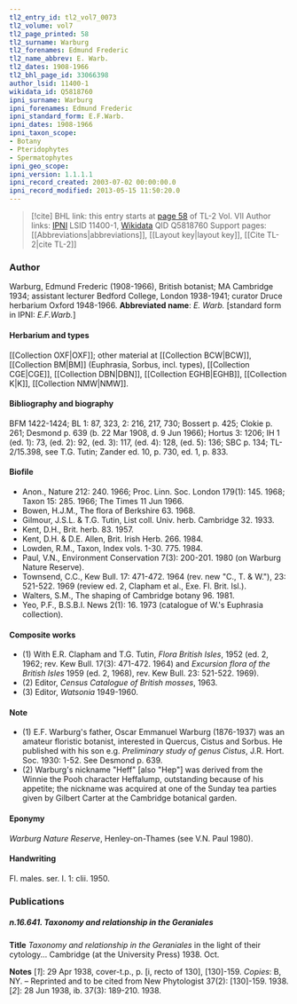```yaml
---
tl2_entry_id: tl2_vol7_0073
tl2_volume: vol7
tl2_page_printed: 58
tl2_surname: Warburg
tl2_forenames: Edmund Frederic
tl2_name_abbrev: E. Warb.
tl2_dates: 1908-1966
tl2_bhl_page_id: 33066398
author_lsid: 11400-1
wikidata_id: Q5818760
ipni_surname: Warburg
ipni_forenames: Edmund Frederic
ipni_standard_form: E.F.Warb.
ipni_dates: 1908-1966
ipni_taxon_scope: 
- Botany
- Pteridophytes
- Spermatophytes
ipni_geo_scope: 
ipni_version: 1.1.1.1
ipni_record_created: 2003-07-02 00:00:00.0
ipni_record_modified: 2013-05-15 11:50:20.0
---
```


> [!cite] BHL link: this entry starts at [page 58](https://www.biodiversitylibrary.org/page/33066398) of TL-2 Vol. VII
> Author links: [IPNI](https://www.ipni.org/a/11400-1) LSID 11400-1, [Wikidata](https://www.wikidata.org/wiki/Q5818760) QID Q5818760
> Support pages: [[Abbreviations|abbreviations]], [[Layout key|layout key]], [[Cite TL-2|cite TL-2]]

### Author

Warburg, Edmund Frederic (1908-1966), British botanist; MA Cambridge 1934; assistant lecturer Bedford College, London 1938-1941; curator Druce herbarium Oxford 1948-1966. 
**Abbreviated name**: *E. Warb.* \[standard form in IPNI: *E.F.Warb.*\]

#### Herbarium and types

[[Collection OXF|OXF]]; other material at [[Collection BCW|BCW]], [[Collection BM|BM]] (Euphrasia, Sorbus, incl. types), [[Collection CGE|CGE]], [[Collection DBN|DBN]], [[Collection EGHB|EGHB]], [[Collection K|K]], [[Collection NMW|NMW]].

#### Bibliography and biography

BFM 1422-1424; BL 1: 87, 323, 2: 216, 217, 730; Bossert p. 425; Clokie p. 261; Desmond p. 639 (b. 22 Mar 1908, d. 9 Jun 1966); Hortus 3: 1206; IH 1 (ed. 1): 73, (ed. 2): 92, (ed. 3): 117, (ed. 4): 128, (ed. 5): 136; SBC p. 134; TL-2/15.398, see T.G. Tutin; Zander ed. 10, p. 730, ed. 1, p. 833.

#### Biofile

- Anon., Nature 212: 240. 1966; Proc. Linn. Soc. London 179(1): 145. 1968; Taxon 15: 285. 1966; The Times 11 Jun 1966.
- Bowen, H.J.M., The flora of Berkshire 63. 1968.
- Gilmour, J.S.L. & T.G. Tutin, List coll. Univ. herb. Cambridge 32. 1933.
- Kent, D.H., Brit. herb. 83. 1957.
- Kent, D.H. & D.E. Allen, Brit. Irish Herb. 266. 1984.
- Lowden, R.M., Taxon, Index vols. 1-30. 775. 1984.
- Paul, V.N., Environment Conservation 7(3): 200-201. 1980 (on Warburg Nature Reserve).
- Townsend, C.C., Kew Bull. 17: 471-472. 1964 (rev. new "C., T. & W."), 23: 521-522. 1969 (review ed. 2, Clapham et al., Exe. Fl. Brit. Isl.).
- Walters, S.M., The shaping of Cambridge botany 96. 1981.
- Yeo, P.F., B.S.B.I. News 2(1): 16. 1973 (catalogue of W.'s Euphrasia collection).

#### Composite works

- (1) With E.R. Clapham and T.G. Tutin, *Flora British Isles*, 1952 (ed. 2, 1962; rev. Kew Bull. 17(3): 471-472. 1964) and *Excursion flora of the British Isles* 1959 (ed. 2, 1968), rev. Kew Bull. 23: 521-522. 1969).
- (2) Editor, *Census Catalogue of British mosses*, 1963.
- (3) Editor, *Watsonia* 1949-1960.

#### Note

- (1) E.F. Warburg's father, Oscar Emmanuel Warburg (1876-1937) was an amateur floristic botanist, interested in Quercus, Cistus and Sorbus. He published with his son e.g. *Preliminary study of genus Cistus*, J.R. Hort. Soc. 1930: 1-52. See Desmond p. 639.
- (2) Warburg's nickname "Heff" \[also "Hep"\] was derived from the Winnie the Pooh character Heffalump, outstanding because of his appetite; the nickname was acquired at one of the Sunday tea parties given by Gilbert Carter at the Cambridge botanical garden.

#### Eponymy

*Warburg Nature Reserve*, Henley-on-Thames (see V.N. Paul 1980).

#### Handwriting

Fl. males. ser. I. 1: clii. 1950.

### Publications

##### n.16.641. Taxonomy and relationship in the Geraniales

**Title**
*Taxonomy and relationship in the Geraniales* in the light of their cytology... Cambridge (at the University Press) 1938. Oct.

**Notes**
\[*1*\]: 29 Apr 1938, cover-t.p., p. \[i, recto of 130\], \[130\]-159. *Copies*: B, NY. – Reprinted and to be cited from New Phytologist 37(2): \[130\]-159. 1938.
\[*2*\]: 28 Jun 1938, ib. 37(3): 189-210. 1938.

